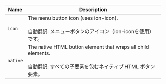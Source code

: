 
| Name | Description |
| --- | --- |
| `icon` | The menu button icon (uses ion-icon).<br /><br />自動翻訳: メニューボタンのアイコン（ion-iconを使用）です。 |
| `native` | The native HTML button element that wraps all child elements.<br /><br />自動翻訳: すべての子要素を包むネイティブ HTML ボタン要素。 |

